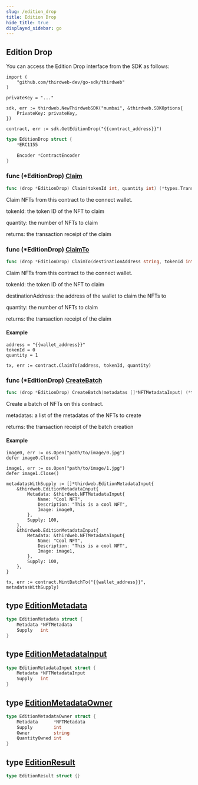 ```yaml
---
slug: /edition_drop
title: Edition Drop
hide_title: true
displayed_sidebar: go
---
```


## Edition Drop

You can access the Edition Drop interface from the SDK as follows:

```
import (
	"github.com/thirdweb-dev/go-sdk/thirdweb"
)

privateKey = "..."

sdk, err := thirdweb.NewThirdwebSDK("mumbai", &thirdweb.SDKOptions{
	PrivateKey: privateKey,
})

contract, err := sdk.GetEditionDrop("{{contract_address}}")
```

```go
type EditionDrop struct {
    *ERC1155

    Encoder *ContractEncoder
}
```

### func \(\*EditionDrop\) [Claim](https://github.com/thirdweb-dev/go-sdk/blob/main/thirdweb/edition_drop.go#L145)

```go
func (drop *EditionDrop) Claim(tokenId int, quantity int) (*types.Transaction, error)
```

Claim NFTs from this contract to the connect wallet\.

tokenId: the token ID of the NFT to claim

quantity: the number of NFTs to claim

returns: the transaction receipt of the claim

### func \(\*EditionDrop\) [ClaimTo](https://github.com/thirdweb-dev/go-sdk/blob/main/thirdweb/edition_drop.go#L167)

```go
func (drop *EditionDrop) ClaimTo(destinationAddress string, tokenId int, quantity int) (*types.Transaction, error)
```

Claim NFTs from this contract to the connect wallet\.

tokenId: the token ID of the NFT to claim

destinationAddress: the address of the wallet to claim the NFTs to

quantity: the number of NFTs to claim

returns: the transaction receipt of the claim

#### Example

```
address = "{{wallet_address}}"
tokenId = 0
quantity = 1

tx, err := contract.ClaimTo(address, tokenId, quantity)
```

### func \(\*EditionDrop\) [CreateBatch](https://github.com/thirdweb-dev/go-sdk/blob/main/thirdweb/edition_drop.go#L101)

```go
func (drop *EditionDrop) CreateBatch(metadatas []*NFTMetadataInput) (*types.Transaction, error)
```

Create a batch of NFTs on this contract\.

metadatas: a list of the metadatas of the NFTs to create

returns: the transaction receipt of the batch creation

#### Example

```
image0, err := os.Open("path/to/image/0.jpg")
defer image0.Close()

image1, err := os.Open("path/to/image/1.jpg")
defer image1.Close()

metadatasWithSupply := []*thirdweb.EditionMetadataInput{
	&thirdweb.EditionMetadataInput{
		Metadata: &thirdweb.NFTMetadataInput{
			Name: "Cool NFT",
			Description: "This is a cool NFT",
			Image: image0,
		},
		Supply: 100,
	},
	&thirdweb.EditionMetadataInput{
		Metadata: &thirdweb.NFTMetadataInput{
			Name: "Cool NFT",
			Description: "This is a cool NFT",
			Image: image1,
		},
		Supply: 100,
	},
}

tx, err := contract.MintBatchTo("{{wallet_address}}", metadatasWithSupply)
```

## type [EditionMetadata](https://github.com/thirdweb-dev/go-sdk/blob/main/thirdweb/types.go#L45-L48)

```go
type EditionMetadata struct {
    Metadata *NFTMetadata
    Supply   int
}
```

## type [EditionMetadataInput](https://github.com/thirdweb-dev/go-sdk/blob/main/thirdweb/types.go#L57-L60)

```go
type EditionMetadataInput struct {
    Metadata *NFTMetadataInput
    Supply   int
}
```

## type [EditionMetadataOwner](https://github.com/thirdweb-dev/go-sdk/blob/main/thirdweb/types.go#L50-L55)

```go
type EditionMetadataOwner struct {
    Metadata      *NFTMetadata
    Supply        int
    Owner         string
    QuantityOwned int
}
```

## type [EditionResult](https://github.com/thirdweb-dev/go-sdk/blob/main/thirdweb/erc1155.go#L23-L26)

```go
type EditionResult struct {}
```
